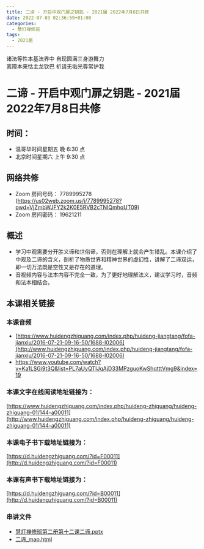 ```yaml
---
title: 二谛 - 开启中观门扉之钥匙 - 2021届 2022年7月8日共修
date: 2022-07-03 02:36:59+01:00
categories:
  - 慧灯禅修班
tags:
  - 2021届
---
```

<!--StartFragment-->

诸法等性本基法界中 自现圆满三身游舞力\
离障本来怙主龙钦巴 祈请无垢光尊常护我

# 二谛 - 开启中观门扉之钥匙 - 2021届 2022年7月8日共修

## 时间：

<!--StartFragment-->

* 温哥华时间星期五 晚 6:30 点
* 北京时间星期六 上午 9:30 点

<!--EndFragment-->

## 网络共修

* Zoom 房间号码： 7789995278 (<https://us02web.zoom.us/j/7789995278?pwd=VjZmbWJFY2k2K0E5RVB2cTNIQmhqUT09>)
* Zoom 房间密码： 19621211

## 概述

* 学习中观需要分开胜义谛和世俗谛，否则在理解上就会产生错乱。本课介绍了中观及二谛的含义，剖析了物质世界和精神世界的虚幻性，讲解了二谛双运，即一切万法既是空性又是存在的道理。
* 音视频内容与法本内容不完全一致，为了更好地理解法义，建议学习时，音频和法本相结合。

## 本课相关链接

### 本课音频

* [https://www.huidengzhiguang.com/index.php/huideng-jiangtang/fofa-jianxiu/2016-07-21-09-16-50/1688-l02006](http://www.huidengzhiguang.com/index.php/huideng-jiangtang/fofa-jianxiu/2016-07-21-09-16-50/1688-l02006)
* <https://www.youtube.com/watch?v=Ka1LSGi9t3Q&list=PL7aUyQTIJqAjD33MPzguoKwShqtttVmg9&index=19>

### 本课文字在线阅读地址链接为：

[https://www.huidengzhiguang.com/index.php/huideng-zhiguang/huideng-zhiguang-01/144-a00011](http://www.huidengzhiguang.com/index.php/huideng-zhiguang/huideng-zhiguang-01/144-a00011)

### 本课电子书下载地址链接为：

[https://d.huidengzhiguang.com/?id=F00011](http://d.huidengzhiguang.com/?id=F00011)

### 本课有声书下载地址链接为：

[https://d.huidengzhiguang.com/?id=B00011](http://d.huidengzhiguang.com/?id=B00011)

### 串讲文件

* [慧灯禅修班第二册第十二课二谛.pptx](https://s3.ca-central-1.wasabisys.com/hddata/f.huidengchanxiu.net/hdv/f/up/%E6%85%A7%E7%81%AF%E7%A6%85%E4%BF%AE%E7%8F%AD%E7%AC%AC%E4%BA%8C%E5%86%8C%E7%AC%AC%E5%8D%81%E4%BA%8C%E8%AF%BE%E4%BA%8C%E8%B0%9B%EF%BC%88%E4%B8%80%EF%BC%89.pptx)
* [二谛_map.html](https://s3.ca-central-1.wasabisys.com/hddata/f.huidengchanxiu.net/hdv/f/up/%E4%BA%8C%E8%B0%9B_map.html)

<!--EndFragment-->